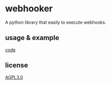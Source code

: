 # webhooker
A python library that easily to execute webhooks.

## usage & example
[code](test.py)  

## license
[AGPL3.0](https://www.gnu.org/licenses/agpl.txt)